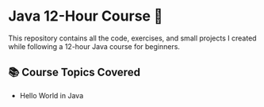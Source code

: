# Java 12-Hour Course 🚀

This repository contains all the code, exercises, and small projects I created while following a 12-hour Java course for beginners.

## 📚 Course Topics Covered

- Hello World in Java
